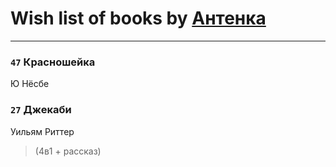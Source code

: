 # Wish list of books by [Антенка](https://plus.google.com/u/0/118158645037334943900/)
---

### `47` Красношейка
Ю Нёсбе

### `27` Джекаби
Уильям Риттер
> (4в1 + рассказ)

